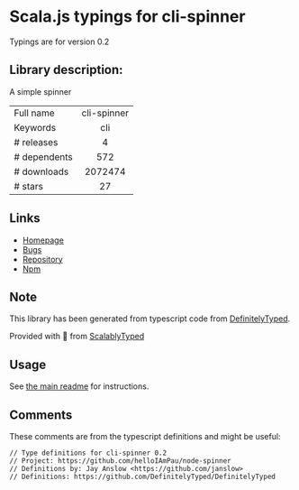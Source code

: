 
# Scala.js typings for cli-spinner

Typings are for version 0.2

## Library description:
A simple spinner

|                    |                 |
| ------------------ | :-------------: |
| Full name          | cli-spinner |
| Keywords           | cli |
| # releases         | 4 |
| # dependents       | 572 |
| # downloads        | 2072474 |
| # stars            | 27 |

## Links
- [Homepage](https://github.com/helloIAmPau/node-spinner#readme)
- [Bugs](https://github.com/helloIAmPau/node-spinner/issues)
- [Repository](https://github.com/helloIAmPau/node-spinner)
- [Npm](https://www.npmjs.com/package/cli-spinner)
    


## Note
This library has been generated from typescript code from [DefinitelyTyped](https://definitelytyped.org).

Provided with :purple_heart: from [ScalablyTyped](https://github.com/oyvindberg/ScalablyTyped)

## Usage
See [the main readme](../../readme.md) for instructions.

## Comments

These comments are from the typescript definitions and might be useful:
```
// Type definitions for cli-spinner 0.2
// Project: https://github.com/helloIAmPau/node-spinner
// Definitions by: Jay Anslow <https://github.com/janslow>
// Definitions: https://github.com/DefinitelyTyped/DefinitelyTyped

```

